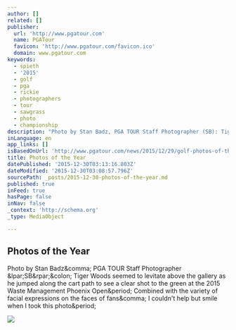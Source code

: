 ```yaml
---
author: []
related: []
publisher:
  url: 'http://www.pgatour.com'
  name: PGATour
  favicon: 'http://www.pgatour.com/favicon.ico'
  domain: www.pgatour.com
keywords:
  - spieth
  - '2015'
  - golf
  - pga
  - rickie
  - photographers
  - tour
  - sawgrass
  - photo
  - championship
description: "Photo by Stan Badz, PGA TOUR Staff Photographer (SB): Tiger Woods seemed to levitate above the gallery as he jumped along the cart path to see a clear shot to the green at the 2015 Waste Management Phoenix Open. Combined with the variety of facial expressions on the faces of fans, I couldn't help but smile when I took this photo."
inLanguage: en
app_links: []
isBasedOnUrl: 'http://www.pgatour.com/news/2015/12/29/golf-photos-of-the-year-pga-tour-photographer-selections.html'
title: Photos of the Year
datePublished: '2015-12-30T03:13:16.803Z'
dateModified: '2015-12-30T03:08:57.796Z'
sourcePath: _posts/2015-12-30-photos-of-the-year.md
published: true
inFeed: true
hasPage: false
inNav: false
_context: 'http://schema.org'
_type: MediaObject

---
```

<article style=""><h1>Photos of the Year</h1><p>Photo by Stan Badz&amp;comma; PGA TOUR Staff Photographer &amp;lpar;SB&amp;rpar;&amp;colon; Tiger Woods seemed to levitate above the gallery as he jumped along the cart path to see a clear shot to the green at the 2015 Waste Management Phoenix Open&amp;period; Combined with the variety of facial expressions on the faces of fans&amp;comma; I couldn't help but smile when I took this photo&amp;period;</p><img src="http://www.pgatour.com/content/dam/pgatour/editorial/2015/12/29/POY2015/15_WMO_09019_SBpp.jpg" /></article>